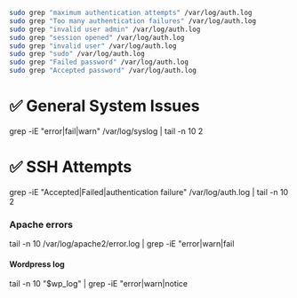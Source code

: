 
```bash
sudo grep "maximum authentication attempts" /var/log/auth.log
sudo grep "Too many authentication failures" /var/log/auth.log
sudo grep "invalid user admin" /var/log/auth.log
sudo grep "session opened" /var/log/auth.log
sudo grep "invalid user" /var/log/auth.log
sudo grep "sudo" /var/log/auth.log
sudo grep "Failed password" /var/log/auth.log
sudo grep "Accepted password" /var/log/auth.log


```
# ✅ General System Issues
grep -iE "error|fail|warn" /var/log/syslog | tail -n 10 2

# ✅ SSH Attempts
grep -iE "Accepted|Failed|authentication failure" /var/log/auth.log | tail -n 10 2

### Apache errors

tail -n 10 /var/log/apache2/error.log | grep -iE "error|warn|fail

#### Wordpress log 

tail -n 10 "$wp_log" | grep -iE "error|warn|notice

